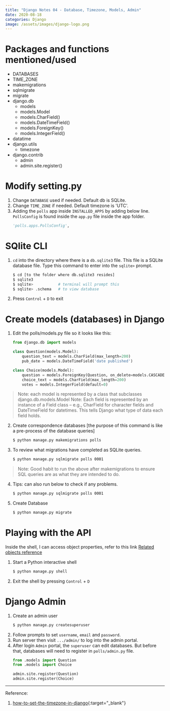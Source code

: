 ```yaml
---
title: "Django Notes 04 - Database, Timezone, Models, Admin"
date: 2020-08-18
categories: Django
image: /assets/images/django-logo.png
---
```

# Packages and functions mentioned/used 
- DATABASES
- TIME_ZONE
- makemigrations
- sqlmigrate
- migrate
- django.db
	- models
	- models.Model
	- models.CharField()
	- models.DateTimeField()
	- models.ForeignKey()
	- models.IntegerField()
- datatime
- django.utils
	- timezone
- django.contrib 
	- admin
	- admin.site.register()

# Modify setting.py   
1.	Change `DATABASE` used if needed. Default db is SQLite.  
2. 	Change `TIME_ZONE` if needed. Default timezone is 'UTC'.  
3.	Adding the `polls` app inside `INSTALLED_APPS` by adding below line. `PollsConfig` is found inside the `app.py` file inside the app folder.  
	```py
	'polls.apps.PollsConfig',
	```
	
# SQlite CLI 
1.  `cd` into the directory where there is a `db.sqlite3` file. This file is a SQLite database file. Type this command to enter into the `sqlite>` prompt.  
    ```sh
    $ cd [to the folder where db.sqlite3 resides]
    $ sqlite3
    $ sqlite>			# terminal will prompt this
    $ sqlite> .schema	# to view database 
    ```  
2.	Press `Control` + `D` to exit 

# Create models (databases) in Django
1.	Edit the polls/models.py file so it looks like this:
	```py
	from django.db import models

	class Question(models.Model):
    	question_text = models.CharField(max_length=200)
    	pub_date = models.DateTimeField('date published')

	class Choice(models.Model):
    	question = models.ForeignKey(Question, on_delete=models.CASCADE)
    	choice_text = models.CharField(max_length=200)
    	votes = models.IntegerField(default=0)
	```
> Note: each model is represented by a class that subclasses django.db.models.Model
> Note: Each field is represented by an instance of a Field class – e.g., CharField for character fields and DateTimeField for datetimes. This tells Django what type of data each field holds.

2. Create correspondence databases [the purpose of this command is like a pre-process of the database queries] 
	```sh
	$ python manage.py makemigrations polls
	```
	
3.	To review what migrations have completed as SQLite queries. 
	```sh
	$ python manage.py sqlmigrate polls 0001
	```
> Note: Good habit to run the above after makemigrations to ensure SQL queries are as what  they are intended to do.  

4.	Tips: can also run below to check if any problems.
	```sh
	$ python manage.py sqlmigrate polls 0001
	```  
	
5. 	Create Database  
	```sh
	$ python manage.py migrate
	```  

# Playing with the API  
Inside the shell, I can access object properties, refer to this link [Related objects reference](https://docs.djangoproject.com/en/3.1/ref/models/relations/)
1.	Start a Python interactive shell  
	```sh
	$ python manage.py shell
	```
	
2.	Exit the shell by pressing `Control` + `D`  

# Django Admin  
1.	Create an admin user  
	```sh
	$ python manage.py createsuperuser
	```  
2.	Follow prompts to set `username`, `email` and `password`.  
3.	Run server then visit `.../admin/` to log into the admin portal.
4.	After login `Admin` portal, the `superuser` can edit databases. But before that, databases will need to register in `polls/admin.py` file.  
	```py
	from .models import Question
	from .models import Choice

	admin.site.register(Question)
	admin.site.register(Choice)
	```

***
Reference:   
1. [how-to-set-the-timezone-in-django](https://stackoverflow.com/questions/29311354/how-to-set-the-timezone-in-django){:target="\_blank"}

